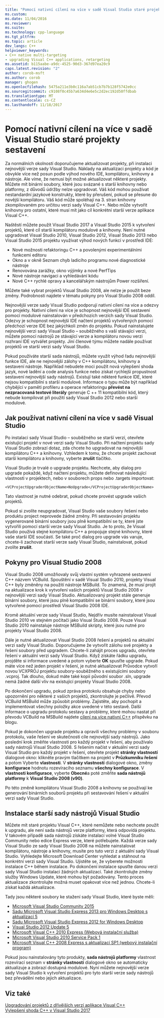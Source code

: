 ```yaml
---
title: "Pomocí nativní cílení na více v sadě Visual Studio staré projekty sestavení | Microsoft Docs"
ms.custom: 
ms.date: 11/04/2016
ms.reviewer: 
ms.suite: 
ms.technology: cpp-language
ms.tgt_pltfrm: 
ms.topic: article
dev_langs: C++
helpviewer_keywords:
- C++ native multi-targeting
- upgrading Visual C++ applications, retargeting
ms.assetid: b115aabe-a9dc-4525-90d3-367d97ea20c9
caps.latest.revision: "2"
author: corob-msft
ms.author: corob
manager: ghogen
ms.openlocfilehash: 5475a211e3b0c116a7ab51cb7b7b128f5742e0cc
ms.sourcegitcommit: c9108f0c45b7a634d4e6e5c2d2ec192d50ffdbab
ms.translationtype: MT
ms.contentlocale: cs-CZ
ms.lasthandoff: 11/18/2017
---
```

# <a name="use-native-multi-targeting-in-visual-studio-to-build-old-projects"></a>Pomocí nativní cílení na více v sadě Visual Studio staré projekty sestavení

Za normálních okolností doporučujeme aktualizovat projekty, při instalaci nejnovější verze sady Visual Studio. Náklady na aktualizaci projekty a kód je obvykle více než posun podle výhod nového IDE, kompilátoru, knihovny a nástroje. Ale víme, že nemusí být možné aktualizovat některé projekty. Můžete mít binární soubory, které jsou svázané s starší knihovny nebo platformy, z důvodů údržby nelze upgradovat. Váš kód mohou používat nestandardní jazykové konstrukty, které by přerušení, pokud se přesune do novější kompilátoru. Váš kód může spoléhají na 3. stran knihovny zkompilovaném pro určitou verzi sady Visual C++. Nebo může vytvořit knihovny pro ostatní, které musí mít jako cíl konkrétní starší verze aplikace Visual C++.

Naštěstí můžete použít Visual Studio 2017 a Visual Studio 2015 k vytvoření projektů, které cíl starší kompilátoru modulové a knihovny. Není nutné upgradovat Visual Studio 2010, Visual Studio 2012, Visual Studio 2013 nebo Visual Studio 2015 projektu využívat výhod nových funkcí v prostředí IDE:

 - Nové možnosti refaktoringu C++ a povolenými experimentálními funkcemi editoru
 - Okno a v okně Seznam chyb ladicího programu nové diagnostické nástroje
 - Renovována zarážky, okno výjimky a nové PerfTips
 - Nové nástroje navigaci a vyhledávání kódu
 - Nové C++ rychlé opravy a kancelářským nástrojům Power rozšíření.

Můžete také vybrat projektů Visual Studio 2008, ale nelze je použít beze změny. Podrobnosti najdete v tématu pokyny pro Visual Studio 2008 oddíl.

Nejnovější verze sady Visual Studio podporují nativní cílení na více a odezvy pro projekty. Nativní cílení na více je schopnost nejnovější IDE sestavení pomocí modulové nainstalován v předchozích verzích sady Visual Studio. Odezvy je schopnost nejnovější IDE načtení projektů vytvořených pomocí předchozí verze IDE bez jakýchkoli změn do projektu. Pokud nainstalujete nejnovější verzi sady Visual Studio – souběžného s vaší stávající verzi, můžete pomocí nástrojů ze stávající verze a kompilátoru novou verzi rozhraní IDE vytvářet projekty. Jiní členové týmu můžete nadále používat projektů ve starší verzi sady Visual Studio.

Pokud používáte starší sada nástrojů, můžete využít výhod řadu nejnovější funkce IDE, ale ne nejnovější zálohy v C++ kompilátoru, knihovny a sestavení nástroje. Například nebudete moci použít nová vylepšení shoda jazyk, nové ladění a code analysis funkce nebo získat rychlejší propustnost sestavení nejnovější sady nástrojů. Existují také některé funkce IDE, které nejsou kompatibilní s starší modulové. Informace o typu může být například chybějící v paměti profileru a operace refaktoringu **převést na nezpracovaná textové literály** generuje C ++ 11 kompatibilní kód, který nebude kompilovat při použití sady Visual Studio 2012 nebo starší modulové.

## <a name="how-to-use-native-multi-targeting-in-visual-studio"></a>Jak používat nativní cílení na více v sadě Visual Studio

Po instalaci sady Visual Studio – souběžného se starší verzí, otevřete existující projekt v nové verzi sady Visual Studio. Při načtení projektu sady Visual Studio zobrazí dotaz, zda chcete ho upgradovat na nejnovější kompilátoru C++ a knihovny. Vzhledem k tomu, že chcete projekt zachovat starší kompilátoru a knihovny, vyberte **zrušit** tlačítko.

Visual Studio je trvalé o upgrade projektu. Nechcete, aby dialog pro upgrade pokaždé, když načtení projektu, můžete definovat následující vlastnosti v projektech, nebo v souborech props nebo .targets importovat:

`<VCProjectUpgraderObjectName>NoUpgrade</VCProjectUpgraderObjectName>`

Tato vlastnost je nutné odebrat, pokud chcete provést upgrade vašich projektů.

Pokud si zvolíte neupgradovat, Visual Studio vaše soubory řešení nebo produktu project neprovede žádné změny. Při sestavování projektu vygenerované binární soubory jsou plně kompatibilní se ty, které jste vytvořili pomocí starší verze sady Visual Studio. Je to proto, že Visual Studio používá stejné kompilátoru C++ a propojuje stejné knihovny, které vaše starší IDE součástí. Se také proč dialog pro upgrade vás varuje, chcete-li zachovat starší verze sady Visual Studio, nainstalovat, pokud zvolíte **zrušit**.

## <a name="instructions-for-visual-studio-2008"></a>Pokyny pro Visual Studio 2008  
  
Visual Studio 2008 umožňovaly svůj vlastní systém vyhrazené sestavení C++ názvem VCBuild. Spouštění v sadě Visual Studio 2010, projekty Visual C++ byly změněny na použití nástroje MSBuild. To znamená, že musí projít na aktualizace krok k vytvoření vašich projektů Visual Studio 2008 v nejnovější verzi sady Visual Studio. Aktualizovaný projekt stále generuje binární soubory, které jsou plně kompatibilní se binární soubory, které jsou vytvořené pomocí prostředí Visual Studio 2008 IDE.

Kromě aktuální verze sady Visual Studio, Nejdřív musíte nainstalovat Visual Studio 2010 ve stejném počítači jako Visual Studio 2008. Pouze Visual Studio 2010 nainstaluje nástroje MSBuild skripty, které jsou nutné pro projekty Visual Studio 2008. 

Dále je nutné aktualizovat Visual Studio 2008 řešení a projektů na aktuální verzi sady Visual Studio. Doporučujeme že vytvořit zálohu své projekty a řešení soubory před upgradem. Chcete-li zahájit proces upgradu, otevřete řešení v aktuální verzi sady Visual Studio. Když získáte řádku upgradu, projděte si informace uvedené a potom vyberte **OK** spusťte upgrade. Pokud máte více než jeden projekt v řešení, je nutné aktualizovat Průvodce vytvoří novou VCXPROJ projektu soubory-souběžného s existujícími soubory .vcproj. Tak dlouho, dokud máte také kopii původní soubor .sln, upgrade nemá žádné další vliv na existující projekty Visual Studio 2008.

Po dokončení upgradu, pokud zpráva protokolu obsahuje chyby nebo upozornění pro některé z vašich projektů, zkontrolujte je pečlivě. Převod VCBuild MSBuild může způsobit problémy. Zajistěte, aby pochopit a implementovat všechny položky akce uvedené v této sestavě. Další informace o upgradu protokolu sestavy a problémy, které mohou nastat při převodu VCBuild na MSBuild najdete [cílení na více nativní C++](https://blogs.msdn.microsoft.com/vcblog/2009/12/08/c-native-multi-targeting/) příspěvku na blogu.

Pokud je dokončen upgrade projektu a opravili všechny problémy v souboru protokolu, vaše řešení ve skutečnosti cíle nejnovější sady nástrojů. Jako poslední krok změňte vlastnosti pro každý projekt v řešení, aby používalo sady nástrojů Visual Studio 2008. S řešením načíst v aktuální verzi sady Visual Studio pro každý projekt v řešení, otevřete projekt **stránky vlastností** dialogové okno: klikněte pravým tlačítkem na projekt v **Průzkumníku řešení** a potom Vyberte **vlastnosti**. V **stránky vlastností** dialogové okno, změny **konfigurace** hodnotu rozevíracího seznamu **všechny konfigurace**. V **vlastnosti konfigurace**, vyberte **Obecné**a poté změňte **sada nástrojů platformy** k **Visual Studio 2008 (v90)**.

Po této změně kompilátoru Visual Studio 2008 a knihovny se používají ke generování binárních souborů projektu při sestavování řešení v aktuální verzi sady Visual Studio.

## <a name="install-an-older-visual-studio-toolset"></a>Instalace starší sady nástrojů Visual Studio

Můžete mít staré projektu Visual C++, které nemůžete nebo nechcete použít k upgradu, ale není sada nástrojů verze platformy, která odpovídá projektu. V takovém případě sada nástrojů získáte instalací volné Visual Studio Community nebo edice Express verze, které potřebujete. Každá verze sady Visual Studio ze sady Visual Studio 2008 na můžete nainstalovat kompilátoru, nástroje a knihovny, musíte pro tuto verzi z aktuální sady Visual Studio. Vyhledejte Microsoft Download Center vyhledat a stáhnout na konkrétní verzi sady Visual Studio. Ujistěte se, že vyberete možnosti instalace C++ během instalace. Po dokončení instalace spusťte danou verzi sady Visual Studio instalaci žádných aktualizací. Také zkontrolujte změny služby Windows Update, které mohou být požadovány. Tento proces aktualizace zkontrolujte možná muset opakovat více než jednou. Chcete-li získat každá aktualizace.

Tady jsou některé soubory ke stažení sady Visual Studio, které byste měli:

  - [Microsoft Visual Studio Community 2015](https://www.microsoft.com/en-us/download/details.aspx?id=48146)  
  - [Sadu Microsoft Visual Studio Express 2013 pro Windows Desktop s aktualizací 5](https://www.microsoft.com/en-us/download/details.aspx?id=48131)  
  - [Sadu Microsoft Visual Studio Express 2012 for Windows Desktop](https://www.microsoft.com/en-us/download/details.aspx?id=34673)  
  - [Visual Studio 2012 Update 5](https://www.microsoft.com/en-us/download/details.aspx?id=34673)  
  - [Microsoft Visual C++ 2010 Express (Webová instalační služba)](https://download.microsoft.com/download/1/D/9/1D9A6C0E-FC89-43EE-9658-B9F0E3A76983/vc_web.exe)  
  - [Microsoft Visual Studio 2010 Service Pack 1](https://www.microsoft.com/en-us/download/details.aspx?id=23691)  
  - [Microsoft Visual C++ 2008 Express s aktualizací SP1 (webový instalační program)](https://go.microsoft.com/?linkid=7729279)  

Pokud jsou nainstalovány tyto produkty, **sada nástrojů platformy** vlastnost rozevírací seznam v **stránky vlastností** dialogové okno se automaticky aktualizuje a zobrazí dostupná modulové. Nyní můžete nejnovější verze sady Visual Studio k vytvoření projektů pro tyto starší verze sady nástrojů bez převádění nebo jejich aktualizace.

## <a name="see-also"></a>Viz také

[Upgradování projektů z dřívějších verzí aplikace Visual C++](upgrading-projects-from-earlier-versions-of-visual-cpp.md)  
[Vylepšení shoda C++ v Visual Studio 2017](../cpp-conformance-improvements-2017.md)  
